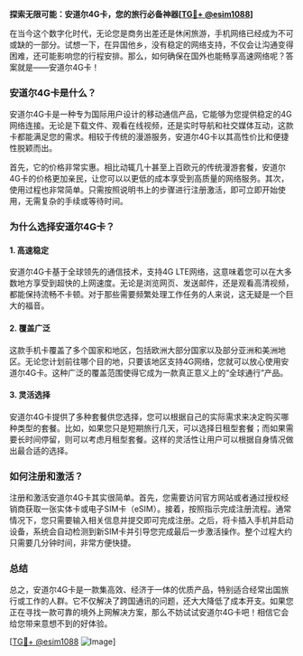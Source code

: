 **探索无限可能：安道尔4G卡，您的旅行必备神器[[TG💪+ @esim1088](https://t.me/s/esim1088)]**

在当今这个数字化时代，无论您是商务出差还是休闲旅游，手机网络已经成为不可或缺的一部分。试想一下，在异国他乡，没有稳定的网络支持，不仅会让沟通变得困难，还可能影响您的行程安排。那么，如何确保在国外也能畅享高速网络呢？答案就是——安道尔4G卡！

### 安道尔4G卡是什么？

安道尔4G卡是一种专为国际用户设计的移动通信产品，它能够为您提供稳定的4G网络连接。无论是下载文件、观看在线视频，还是实时导航和社交媒体互动，这款卡都能满足您的需求。相较于传统的漫游服务，安道尔4G卡以其高性价比和便捷性脱颖而出。

首先，它的价格非常实惠。相比动辄几十甚至上百欧元的传统漫游套餐，安道尔4G卡的价格更加亲民，让您可以以更低的成本享受到高质量的网络服务。其次，使用过程也非常简单。只需按照说明书上的步骤进行注册激活，即可立即开始使用，无需复杂的手续或等待时间。

### 为什么选择安道尔4G卡？

#### 1. 高速稳定

安道尔4G卡基于全球领先的通信技术，支持4G LTE网络，这意味着您可以在大多数地方享受到超快的上网速度。无论是浏览网页、发送邮件，还是观看高清视频，都能保持流畅不卡顿。对于那些需要频繁处理工作任务的人来说，这无疑是一个巨大的福音。

#### 2. 覆盖广泛

这款手机卡覆盖了多个国家和地区，包括欧洲大部分国家以及部分亚洲和美洲地区。无论您计划前往哪个目的地，只要该地区支持4G网络，您就可以放心使用安道尔4G卡。这种广泛的覆盖范围使得它成为一款真正意义上的“全球通行”产品。

#### 3. 灵活选择

安道尔4G卡提供了多种套餐供您选择，您可以根据自己的实际需求来决定购买哪种类型的套餐。比如，如果您只是短期旅行几天，可以选择日租型套餐；而如果需要长时间停留，则可以考虑月租型套餐。这样的灵活性让用户可以根据自身情况做出最合适的选择。

### 如何注册和激活？

注册和激活安道尔4G卡其实很简单。首先，您需要访问官方网站或者通过授权经销商获取一张实体卡或电子SIM卡（eSIM）。接着，按照指示完成注册流程。通常情况下，您只需要输入相关信息并提交即可完成注册。之后，将卡插入手机并启动设备，系统会自动检测到新SIM卡并引导您完成最后一步激活操作。整个过程大约只需要几分钟时间，非常方便快捷。

### 总结

总之，安道尔4G卡是一款集高效、经济于一体的优质产品，特别适合经常出国旅行或工作的人群。它不仅解决了跨国通讯的问题，还大大降低了成本开支。如果您正在寻找一款可靠的境外上网解决方案，那么不妨试试安道尔4G卡吧！相信它会给您带来意想不到的好体验。

[[TG💪+ @esim1088](https://t.me/s/esim1088) ![Image](https://i.postimg.cc/4NQfJmqS/Snipaste-2025-05-13-00-14-12.png)]